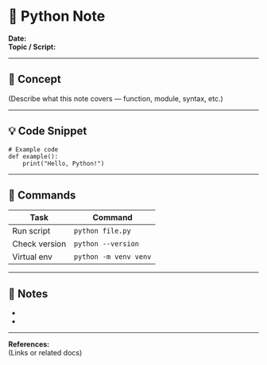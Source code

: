# 🐍 Python Note

**Date:**  
**Topic / Script:**  

---

## 🧠 Concept
(Describe what this note covers — function, module, syntax, etc.)

---

## 💡 Code Snippet
    # Example code
    def example():
        print("Hello, Python!")

---

## 🔧 Commands
| Task | Command |
|------|----------|
| Run script | `python file.py` |
| Check version | `python --version` |
| Virtual env | `python -m venv venv` |

---

## 🧩 Notes
-  
-  

---
**References:**  
(Links or related docs)
